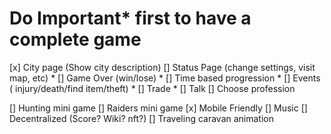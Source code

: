 # Do Important* first to have a complete game

<!-- Easy -->
[x] City page (Show city description)
[] Status Page (change settings, visit map, etc) *
[] Game Over (win/lose) *
[] Time based progression *
[] Events ( injury/death/find item/theft) *
[] Trade *
[] Talk
[] Choose profession


<!-- Hard -->
[] Hunting mini game
[] Raiders mini game
[x] Mobile Friendly
[] Music
[] Decentralized (Score? Wiki? nft?)
[] Traveling caravan animation